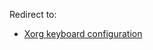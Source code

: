 Redirect to:

*   [Xorg keyboard configuration](/index.php/Xorg_keyboard_configuration "Xorg keyboard configuration")